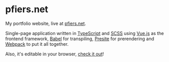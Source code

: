 # pfiers.net

My portfolio website, live at [pfiers.net](https://pfiers.net).

Single-page application written in [TypeScript](https://github.com/microsoft/TypeScript) and [SCSS](https://github.com/sass/sass) using [Vue.js](https://github.com/vuejs/vue) as the frontend framework, [Babel](https://github.com/babel/babel) for transpiling, [Presite](https://github.com/egoist/presite) for prerendering and [Webpack](https://github.com/webpack/webpack) to put it all together.

Also, it's editable in your browser, [check it out](https://pfiers.net/edit)!
